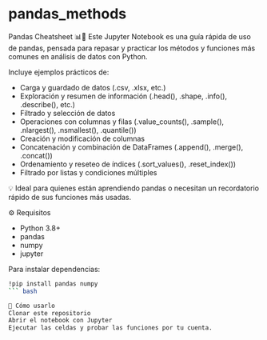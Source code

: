 # pandas_methods
Pandas Cheatsheet 📊🐼
Este Jupyter Notebook es una guía rápida de uso de pandas, pensada para repasar y practicar los métodos y funciones más comunes en análisis de datos con Python.

Incluye ejemplos prácticos de:

* Carga y guardado de datos (.csv, .xlsx, etc.)
* Exploración y resumen de información (.head(), .shape, .info(), .describe(), etc.)
* Filtrado y selección de datos
* Operaciones con columnas y filas (.value_counts(), .sample(), .nlargest(), .nsmallest(), .quantile())
* Creación y modificación de columnas
* Concatenación y combinación de DataFrames (.append(), .merge(), .concat())
* Ordenamiento y reseteo de índices (.sort_values(), .reset_index())
* Filtrado por listas y condiciones múltiples

💡 Ideal para quienes están aprendiendo pandas o necesitan un recordatorio rápido de sus funciones más usadas.

⚙ Requisitos
* Python 3.8+
* pandas
* numpy
* jupyter

Para instalar dependencias:
```bash 
!pip install pandas numpy
``` bash 

🚀 Cómo usarlo
Clonar este repositorio
Abrir el notebook con Jupyter
Ejecutar las celdas y probar las funciones por tu cuenta.
